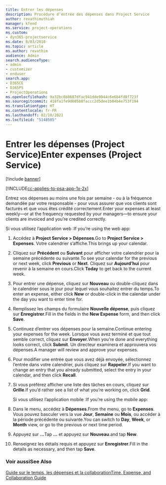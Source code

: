 ```yaml
---
title: Entrer les dépenses
description: Procédure d’entrée des dépenses dans Project Service
author: revathimuthiah
manager: kfend
ms.service: project-operations
ms.custom:
- dyn365-projectservice
ms.date: 8/03/2018
ms.topic: article
ms.author: revathim
audience: Admin
search.audienceType:
- admin
- customizer
- enduser
search.app:
- D365CE
- D365PS
- ProjectOperations
ms.openlocfilehash: 9a32bc6b8687dfac941dde9944c6e6b4fd8f723f
ms.sourcegitcommit: 418fa1fe9d605b8faccc2d5dee1b04b4e753f194
ms.translationtype: HT
ms.contentlocale: fr-FR
ms.lasthandoff: 02/10/2021
ms.locfileid: "5148505"
---
```

# <a name="enter-expenses-project-service"></a><span data-ttu-id="a35ac-103">Entrer les dépenses (Project Service)</span><span class="sxs-lookup"><span data-stu-id="a35ac-103">Enter expenses (Project Service)</span></span>

[!include [banner](../includes/psa-now-project-operations.md)]

[!INCLUDE[cc-applies-to-psa-app-1x-2x](../includes/cc-applies-to-psa-app-1x-2x.md)]

<span data-ttu-id="a35ac-104">Entrez vos dépenses au moins une fois par semaine - ou à la fréquence demandée par votre responsable - pour vous assurer que vos clients sont facturés et que vous êtes crédité correctement.</span><span class="sxs-lookup"><span data-stu-id="a35ac-104">Enter your expenses at least weekly—or at the frequency requested by your managers—to ensure your clients are invoiced and you’re credited correctly.</span></span>  
  
 <span data-ttu-id="a35ac-105">Si vous utilisez l’application web :</span><span class="sxs-lookup"><span data-stu-id="a35ac-105">If you’re using the web app:</span></span>  
  
1. <span data-ttu-id="a35ac-106">Accédez à **Project Service > Dépenses**.</span><span class="sxs-lookup"><span data-stu-id="a35ac-106">Go to **Project Service > Expenses**.</span></span> <span data-ttu-id="a35ac-107">Votre calendrier s’affiche.</span><span class="sxs-lookup"><span data-stu-id="a35ac-107">This brings up your calendar.</span></span>  
  
2. <span data-ttu-id="a35ac-108">Cliquez sur **Précédent** ou **Suivant** pour afficher votre calendrier pour la semaine précédente ou suivante.</span><span class="sxs-lookup"><span data-stu-id="a35ac-108">To see your calendar for the previous or next week, click **Previous** or **Next**.</span></span> <span data-ttu-id="a35ac-109">Cliquez sur **Aujourd’hui** pour revenir à la semaine en cours.</span><span class="sxs-lookup"><span data-stu-id="a35ac-109">Click **Today** to get back to the current week.</span></span>  
  
3. <span data-ttu-id="a35ac-110">Pour entrer une dépense, cliquez sur **Nouveau** ou double-cliquez dans le calendrier sous le jour pour lequel vous souhaitez entrer du temps.</span><span class="sxs-lookup"><span data-stu-id="a35ac-110">To enter an expense, either click **New** or double-click in the calendar under the day you want to enter time for.</span></span>  
  
4. <span data-ttu-id="a35ac-111">Remplissez les champs du formulaire **Nouvelle dépense**, puis cliquez sur **Enregistrer**.</span><span class="sxs-lookup"><span data-stu-id="a35ac-111">Fill in the fields in the **New Expense** form, and then click **Save**.</span></span>  
  
5. <span data-ttu-id="a35ac-112">Continuez d’entrer vos dépenses pour la semaine.</span><span class="sxs-lookup"><span data-stu-id="a35ac-112">Continue entering your expenses for the week.</span></span> <span data-ttu-id="a35ac-113">Lorsque vous avez terminé et que tout semble correct, cliquez sur **Envoyer**.</span><span class="sxs-lookup"><span data-stu-id="a35ac-113">When you’re done and everything looks correct, click **Submit**.</span></span> <span data-ttu-id="a35ac-114">Un directeur examinera et approuvera vos dépenses.</span><span class="sxs-lookup"><span data-stu-id="a35ac-114">A manager will review and approve your expenses.</span></span>  
  
6. <span data-ttu-id="a35ac-115">Pour modifier une entrée que vous avez déjà envoyée, sélectionnez l’entrée dans votre calendrier, puis cliquez sur **Rappeler**.</span><span class="sxs-lookup"><span data-stu-id="a35ac-115">If you want to change an entry that you already submitted, select the entry in your calendar, and then click **Recall**.</span></span>  
  
7. <span data-ttu-id="a35ac-116">Si vous préférez afficher une liste des tâches en cours, cliquez sur **Grille**.</span><span class="sxs-lookup"><span data-stu-id="a35ac-116">If you’d rather see a list of what you’re working on, click **Grid**.</span></span>  
  
   <span data-ttu-id="a35ac-117">Si vous utilisez l’application mobile :</span><span class="sxs-lookup"><span data-stu-id="a35ac-117">If you’re using the mobile app:</span></span>  
  
8. <span data-ttu-id="a35ac-118">Dans le menu, accédez à **Dépenses**.</span><span class="sxs-lookup"><span data-stu-id="a35ac-118">From the menu, go to **Expenses**.</span></span>     <span data-ttu-id="a35ac-119">Vous pouvez basculer vers la vue **Jour**, **Semaine** ou **Mois**, ou accéder à la période précédente ou suivante.</span><span class="sxs-lookup"><span data-stu-id="a35ac-119">You can switch to **Day**, **Week**, or **Month** view, or go to the previous or next time period.</span></span>  
  
9. <span data-ttu-id="a35ac-120">Appuyez sur **…**</span><span class="sxs-lookup"><span data-stu-id="a35ac-120">Tap **…**</span></span> <span data-ttu-id="a35ac-121">et appuyez sur **Nouveau**.</span><span class="sxs-lookup"><span data-stu-id="a35ac-121">and tap **New**.</span></span>  
  
10. <span data-ttu-id="a35ac-122">Renseignez les détails requis et appuyez sur **Enregistrer**.</span><span class="sxs-lookup"><span data-stu-id="a35ac-122">Fill in the details as necessary, and then tap **Save**.</span></span>  
  
### <a name="see-also"></a><span data-ttu-id="a35ac-123">Voir aussi</span><span class="sxs-lookup"><span data-stu-id="a35ac-123">See Also</span></span>  
 [<span data-ttu-id="a35ac-124">Guide sur le temps, les dépenses et la collaboration</span><span class="sxs-lookup"><span data-stu-id="a35ac-124">Time, Expense, and Collaboration Guide</span></span>](../psa/time-expense-collaboration-guide.md)
